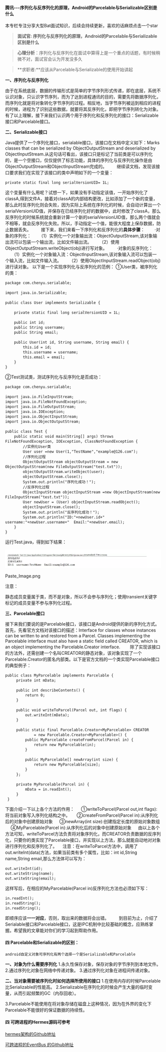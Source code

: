 #### 腾讯---序列化与反序列化的原理，Android的Parcelable与Serializable区别是什么

本专栏专注分享大型Bat面试知识，后续会持续更新，喜欢的话麻烦点击一个star

> **面试官:  序列化与反序列化的原理，Android的Parcelable与Serializable区别是什么**



> **心理分析**：序列化与反序列化在面试中算得上是一个重点的话题，有时候稍微不对，面试官会认为开发没多久

> **求职者:**应该从Parcelable与Serializable的使用开始讲起

**一、序列化与反序列化**

由于在系统底层，数据的传输形式是简单的字节序列形式传递，即在底层，系统不认识对象，只认识字节序列，而为了达到进程通讯的目的，需要先将数据序列化，而序列化就是将对象转化字节序列的过程。相反地，当字节序列被运到相应的进程的时候，进程为了识别这些数据，就要将其反序列化，即把字节序列转化为对象。有了以上理解，接下来我们认识两个用于序列化和反序列化的接口：Serializable接口和Parcelable接口。

**二、Serializable接口**

Java提供了一个序列化接口，serialable接口，该接口在文档中定义如下：Marks classes that can be serialized by ObjectOutputStream and deserialized by ObjectInputStream.从这句话可看出，该接口只是标记了当前类是可以序列化的，是一个空接口，仅仅提供了标志功能，具体的序列化与反序列化操作是由ObjectOutputStream和ObjectInputStream完成的。
 　　继续读文档，发现该接口要求我们在实现了该接口的类中声明如下的一个变量：

```
private static final long serialVersionUID= 1L; 
```

这个变量有什么用呢？试想一下，如果没有手动指定该值，一开始序列化了classA,得到文件A，接着对classA的内部结构更改，比如添加了一个新的变量，那么此时反序列化则会失败，因为实际上系统在序列化的时候，会自动计算出一个serialVersionUID值，并保存在已经序列化好的数据中，此时修改了classA，那么反序列化的时候系统就会重新计算一个新的serialVersionUID值，那么两个值就会不相等，就会反序列化失败。所以，手动指定一个值，能很大程度上保存数据，防止数据丢失。
 　　接下来，我们来看一下序列化和反序列化的**具体步骤**：
 　　·对象的序列化：
 　　（1）实例化一个对象输出流：ObjectOutputStream,该对象输出流可以包装一个输出流，比如文件输出流。
 　　（2）使用ObjectOutputStream.writeObject(obj)进行写对象。
 　　·对象的反序列化：
 　　（1）实例化一个对象输入流：ObjectInputStream,该对象输入流可以包装一个输入流，比如文件输入流。
 　　（2）使用ObjectInputStream.readObject(obj)进行读对象。
 以下是一个实现序列化与反序列化的范例：
 ①User类，被序列化的类：

```
package com.chenyu.serialable;  
  
import java.io.Serializable;  
  
public class User implements Serializable {  
  
    private static final long serialVersionUID = 1L;  
      
    public int id;  
    public String username;  
    public String email;  
      
    public User(int id, String username, String email) {  
        this.id = id;  
        this.username = username;  
        this.email = email;  
    }   
}
```

②Test测试类，测试序列化与反序列化是否成功：

```
package com.chenyu.serialable;  
  
import java.io.FileInputStream;  
import java.io.FileNotFoundException;  
import java.io.FileOutputStream;  
import java.io.IOException;  
import java.io.ObjectInputStream;  
import java.io.ObjectOutputStream;  
  
public class Test {  
    public static void main(String[] args) throws FileNotFoundException, IOException, ClassNotFoundException {  
        //实例化User类  
        User user =new User(1,"TestName","example@126.com");  
        //序列化过程  
        ObjectOutputStream objectOutputStream = new ObjectOutputStream(new FileOutputStream("test.txt"));  
        objectOutputStream.writeObject(user);  
        objectOutputStream.close();  
        System.out.println("序列化成功！");  
        //反序列化过程  
        ObjectInputStream objectInputStream =new ObjectInputStream(new FileInputStream("test.txt"));  
        User newUser = (User) objectInputStream.readObject();  
        objectInputStream.close();  
        System.out.println("反序列化成功！");  
        System.out.println("ID:"+newUser.id+"  username:"+newUser.username+"  Email:"+newUser.email);  
    }  
} 
```

运行Test.java，得到如下结果：




![img](img/herms.png)

Paste_Image.png

注意：

静态成员变量属于类，而不是对象，所以不会参与序列化；使用transient关键字标记的成员变量不参与序列化过程。



**三、Parcelable接口**

接下来我们要说的是Parcelable接口，该接口是Android提供的新的序列化方式。首先，先看官方文档对该接口的描述：Interface for classes whose instances can be written to and restored from a Parcel. Classes implementing the Parcelable interface must also have a static field called CREATOR, which is an object implementing the Parcelable.Creator interface.
 　　除了实现该接口的方法外，还需创建一个名叫CREATOR的静态对象，该对象实现了一个Parcelable.Creator的匿名内部类。以下是官方文档的一个类实现Parcelable接口的典型例子：

```
public class MyParcelable implements Parcelable {  
     private int mData;  
  
     public int describeContents() {  
         return 0;  
     }  
  
     public void writeToParcel(Parcel out, int flags) {  
         out.writeInt(mData);  
     }  
  
     public static final Parcelable.Creator<MyParcelable> CREATOR  
             = new Parcelable.Creator<MyParcelable>() {  
         public MyParcelable createFromParcel(Parcel in) {  
             return new MyParcelable(in);  
         }  
  
         public MyParcelable[] newArray(int size) {  
             return new MyParcelable[size];  
         }  
     };  
       
     private MyParcelable(Parcel in) {  
         mData = in.readInt();  
     }  
 } 
```

下面介绍一下以上各个方法的作用：
 　 ①writeToParcel(Parcel out,int flags):将当前对象写入序列化结构之中。
 　 ②createFromParcel(Parcel in):从序列化后的对象中创建原始对象
 　 ③newArray(int size):创建指定长度的原始对象数组
 　 ④MyParcelable(Parcel in):从序列化后的对象中创建原始对象
 　 由以上各个方法可知，writeToParcel方法负责将对象序列化，而CREATOR负责数据的反序列化，只要你的类实现了Parcelable接口，并实现以上方法，那么就能自动地对对象进行序列化和反序列化了。
 　注意：在writeToParcel方法中，调用了out.writeInt(data)方法，如果当前类有多个属性，比如：int id,String name,String email,那么方法体可以写为：

```
out.writeInt(id);  
out.writeString(name);  
out.writeString(email); 
```

这样写后，在相应的MyParcelable(Parcel in)反序列化方法也必须如下写：

```
in.readInt();  
in.readString();  
in.readString(); 
```

即顺序应该**一一对应**，否则，取出来的数据将会出错。
 　　到目前为止，介绍了Serialable接口和Parcelable接口，这是IPC机制中比较基础的概念，应熟练掌握。希望我的文章能对你们的学习起到帮助作用。

#### 四  Parcelable和Serializable的区别：

    android自定义对象可序列化有两个选择一个是Serializable和Parcelable

**一、对象为什么需要序列化**
   1.永久性保存对象，保存对象的字节序列到本地文件。
   2.通过序列化对象在网络中传递对象。
   3.通过序列化对象在进程间传递对象。

**二、当对象需要被序列化时如何选择所使用的接口**
   1.在使用内存的时候Parcelable比Serializable的性能高。
   2.Serializable在序列化的时候会产生大量的临时变量，从而引起频繁的GC（内存回收）。

   3.Parcelable不能使用在将对象存储在磁盘上这种情况，因为在外界的变化下Parcelable不能很好的保证数据的持续性。

 

#### 四 可跨进程的Hermes源码可参考

[hermes架构的Github地址](https://github.com/Xiaofei-it/Hermes)

[可跨进程的EventBus 的Github地址](https://github.com/Xiaofei-it/HermesEventBus)